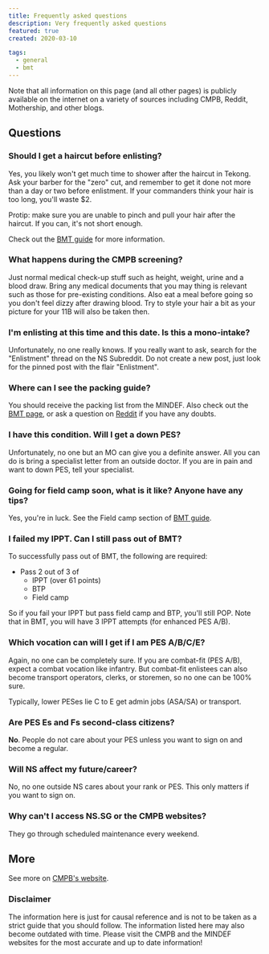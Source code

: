 ```yaml
---
title: Frequently asked questions
description: Very frequently asked questions
featured: true
created: 2020-03-10

tags:
  - general
  - bmt
---
```



<alert>
Note that all information on this page (and all other pages) is publicly available on the internet on a variety of sources including CMPB, Reddit, Mothership, and other blogs.
</alert>

## Questions
### Should I get a haircut before enlisting?
Yes, you likely won't get much time to shower after the haircut in Tekong. Ask your barber for the "zero" cut, and remember to get it done not more than a day or two before enlistment. If your commanders think your hair is too long, you'll waste $2. 

Protip: make sure you are unable to pinch and pull your hair after the haircut. If you can, it's not short enough.

Check out the [BMT guide](/basic-military-training) for more information.

### What happens during the CMPB screening?
Just normal medical check-up stuff such as height, weight, urine and a blood draw. Bring any medical documents that you may thing is relevant such as those for pre-existing conditions. Also eat a meal before going so you don't feel dizzy after drawing blood. Try to style your hair a bit as your picture for your 11B will also be taken then.

### I'm enlisting at this time and this date. Is this a mono-intake?
Unfortunately, no one really knows. If you really want to ask, search for the "Enlistment" thread on the NS Subreddit. Do not create a new post, just look for the pinned post with the flair "Enlistment".

### Where can I see the packing guide?
You should receive the packing list from the MINDEF. Also check out the [BMT page](/basic-military-training), or ask a question on [Reddit](https://www.reddit.com/r/NationalServiceSG) if you have any doubts.

### I have this condition. Will I get a down PES?
Unfortunately, no one but an MO can give you a definite answer. All you can do is bring a specialist letter from an outside doctor. If you are in pain and want to down PES, tell your specialist.

### Going for field camp soon, what is it like? Anyone have any tips?
Yes, you're in luck. See the Field camp section of [BMT guide](/basic-military-training#field-camp).

### I failed my IPPT. Can I still pass out of BMT?
To successfully pass out of BMT, the following are required:
- Pass 2 out of 3 of
  - IPPT (over 61 points)
  - BTP
  - Field camp

So if you fail your IPPT but pass field camp and BTP, you'll still POP. Note that in BMT, you will have 3 IPPT attempts (for enhanced PES A/B).

### Which vocation can will I get if I am PES A/B/C/E?
Again, no one can be completely sure. If you are combat-fit (PES A/B), expect a combat vocation like infantry. But combat-fit enlistees can also become transport operators, clerks, or storemen, so no one can be 100% sure.

Typically, lower PESes lie C to E get admin jobs (ASA/SA) or transport.

### Are PES Es and Fs second-class citizens?
**No**. People do not care about your PES unless you want to sign on and become a regular.

### Will NS affect my future/career?
No, no one outside NS cares about your rank or PES. This only matters if you want to sign on.

### Why can't I access NS.SG or the CMPB websites?
They go through scheduled maintenance every weekend.

## More
See more on [CMPB's website](https://www.cmpb.gov.sg/web/portal/cmpb/home/).

### Disclaimer
The information here is just for causal reference and is not to be taken as a strict guide that you should follow. The information listed here may also become outdated with time. Please visit the CMPB and the MINDEF websites for the most accurate and up to date information!